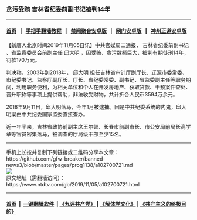 ### 贪污受贿 吉林省纪委前副书记被判14年
------------------------

#### [首页](https://github.com/gfw-breaker/banned-news3/blob/master/README.md) &nbsp;&nbsp;|&nbsp;&nbsp; [手把手翻墙教程](https://github.com/gfw-breaker/guides/wiki) &nbsp;&nbsp;|&nbsp;&nbsp; [禁闻聚合安卓版](https://github.com/gfw-breaker/bn-android) &nbsp;&nbsp;|&nbsp;&nbsp; [网门安卓版](https://github.com/oGate2/oGate) &nbsp;&nbsp;|&nbsp;&nbsp; [神州正道安卓版](https://github.com/SzzdOgate/update) 



<div><div class="post_content" itemprop="articleBody">
 <p>
  【新唐人北京时间2019年11月05日讯】中共官媒周二通报，
  <ok href="https://www.ntdtv.com/gb/吉林省纪委前副书记.htm">
   吉林省纪委前副书记
  </ok>
  、省监察委员会前副主任
  <ok href="https://www.ntdtv.com/gb/邱大明.htm">
   邱大明
  </ok>
  ，因受贿、贪污数额巨大，被判有期徒刑14年，罚款170万元。
 </p>
 <p>
  判决称，2003年到2018年，
  <ok href="https://www.ntdtv.com/gb/邱大明.htm">
   邱大明
  </ok>
  担任吉林省审计厅副厅长、辽源市委常委、市纪委书记、监察厅副厅长、厅长、省纪委常委、副书记、省监委副主任等职务期间，利用职务便利，为相关单位和个人在开发房地产、获取贷款、干预案件查处、晋升职称等事项上提供帮助，非法收受财物，共计折合人民币3594万余元。
 </p>
 <p>
  2018年9月11日，邱大明落马，今年1月被逮捕。因是中共纪委系统的内鬼，邱大明案由中共纪委国家监委直接查办。
 </p>
 <p>
  近一年半来，吉林省政协前副主席王尔智、长春市前副市长、市公安局前局长高学章等官员密集落马，被调查的厅局级干部至少15名。
 </p>
 <div class="single_ad">
 </div>
</div>
</div>
<hr/>
手机上长按并复制下列链接或二维码分享本文章：<br/>
https://github.com/gfw-breaker/banned-news3/blob/master/pages/prog1138/a102700721.md <br/>
<a href='https://github.com/gfw-breaker/banned-news3/blob/master/pages/prog1138/a102700721.md'><img src='https://github.com/gfw-breaker/banned-news3/blob/master/pages/prog1138/a102700721.md.png'/></a> <br/>
原文地址（需翻墙访问）：https://www.ntdtv.com/gb/2019/11/05/a102700721.html


------------------------
#### [首页](https://github.com/gfw-breaker/banned-news3/blob/master/README.md) &nbsp;|&nbsp; [一键翻墙软件](https://github.com/gfw-breaker/nogfw/blob/master/README.md) &nbsp;| [《九评共产党》](https://github.com/gfw-breaker/9ping.md/blob/master/README.md#九评之一评共产党是什么) | [《解体党文化》](https://github.com/gfw-breaker/jtdwh.md/blob/master/README.md) | [《共产主义的终极目的》](https://github.com/gfw-breaker/gczydzjmd.md/blob/master/README.md)


<img src='http://gfw-breaker.win/banned-news3/pages/prog1138/a102700721.md' width='0px' height='0px'/>